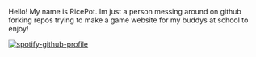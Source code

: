Hello! My name is RicePot.
Im just a person messing around on github forking repos trying to make a game website for my buddys at school to enjoy!


[![spotify-github-profile](https://spotify-github-profile.vercel.app/api/view?uid=31577hdzrz7sq2t3s4zsjjx55luu&cover_image=true&theme=default&show_offline=false&background_color=121212&interchange=false)](https://github.com/kittinan/spotify-github-profile)
